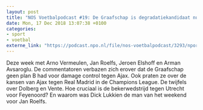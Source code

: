 ```yaml
---
layout: post
title: "NOS Voetbalpodcast #19: De Graafschap is degradatiekandidaat nummer 1"
date: Mon, 17 Dec 2018 13:07:38 +0100
categories: 
- sport 
- voetbal 
externe_link: "https://podcast.npo.nl/file/nos-voetbalpodcast/3293/nporadio1_nos-voetbalpodcast_20181217_nos-voetbalpodcast-19-de-graafschap-is-degradatiekandidaat-nummer-1.mp3"
---
```


Deze week met Arno Vermeulen, Jan Roelfs, Jeroen Elshoff en Arman Avsaroglu. De commentatoren verbazen zich erover dat de Graafschap geen plan B had voor damage control tegen Ajax. Ook praten ze over de kansen van Ajax tegen Real Madrid in de Champions League. De twijfels over Dolberg en Vente. Hoe cruciaal is de bekerwedstrijd tegen Utrecht voor Feyenoord? En waarom was Dick Lukkien de man van het weekend voor Jan Roelfs.

